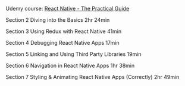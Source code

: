 Udemy course:
[React Native - The Practical Guide](https://www.udemy.com/react-native-the-practical-guide/learn/lecture/12481268#questions/6740459)


Section 2
Diving into the Basics
2hr 24min

Section 3
Using Redux with React Native
41min

Section 4
Debugging React Native Apps
17min

Section 5
Linking and Using Third Party Libraries
19min

Section 6
Navigation in React Native Apps
1hr 38min

Section 7
Styling & Animating React Native Apps (Correctly)
2hr 49min

